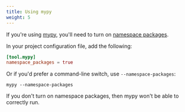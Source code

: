 ```yaml
---
title: Using mypy
weight: 5
---
```


If you're using [mypy](http://mypy-lang.org/), you'll need to turn on [namespace
packages](https://mypy.readthedocs.io/en/stable/command_line.html#cmdoption-mypy-namespace-packages).

In your project configuration file, add the following:

```toml
[tool.mypy]
namespace_packages = true
```

Or if you'd prefer a command-line switch, use `--namespace-packages`:

```console
mypy --namespace-packages
```

If you don't turn on namespace packages, then mypy won't be able to correctly
run.
